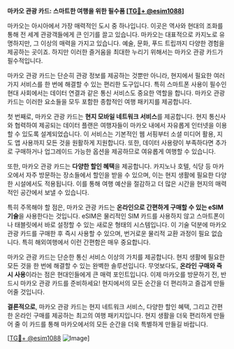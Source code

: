 **마카오 관광 카드: 스마트한 여행을 위한 필수품 [[TG💪+ @esim1088](https://t.me/s/esim1088)]**

마카오는 아시아에서 가장 매력적인 도시 중 하나입니다. 이곳은 역사와 현대의 조화를 통해 전 세계 관광객들에게 큰 인기를 끌고 있습니다. 마카오는 대표적으로 카지노로 유명하지만, 그 이상의 매력을 가지고 있습니다. 예술, 문화, 푸드 트립까지 다양한 경험을 제공하는 곳이죠. 하지만 이러한 즐거움을 최대한 누리기 위해서는 마카오 관광 카드가 필수적입니다.

마카오 관광 카드는 단순히 관광 정보를 제공하는 것뿐만 아니라, 현지에서 필요한 여러 가지 서비스를 한 번에 해결할 수 있는 편리한 도구입니다. 특히 스마트폰 사용이 필수인 현대 사회에서는 데이터 연결과 같은 통신 서비스도 중요한 역할을 합니다. 마카오 관광 카드는 이러한 요소들을 모두 포함한 종합적인 여행 패키지를 제공합니다.

첫 번째로, 마카오 관광 카드는 **현지 모바일 네트워크 서비스**를 제공합니다. 현지 통신사와 협력하여 제공되는 데이터 플랜은 여행자들이 마카오 내에서 자유롭게 인터넷을 이용할 수 있도록 설계되었습니다. 이 서비스는 기본적인 웹 서핑부터 소셜 미디어 활용, 지도 앱 사용까지 모든 것을 원활하게 지원합니다. 또한, 데이터 사용량이 부족하다면 추가로 구매하거나 업그레이드 가능한 옵션을 제공하므로 여유롭게 여행할 수 있습니다.

또한, 마카오 관광 카드는 **다양한 할인 혜택**을 제공합니다. 카지노나 호텔, 식당 등 마카오에서 자주 방문하는 장소들에서 할인을 받을 수 있으며, 이는 현지 생활에 필요한 다양한 시설에서도 적용됩니다. 이를 통해 여행 예산을 절감하고 더 많은 시간을 현지의 매력적인 공간에서 보낼 수 있습니다.

특히 주목해야 할 점은, 마카오 관광 카드는 **온라인으로 간편하게 구매할 수 있는 eSIM 기술**을 사용한다는 것입니다. eSIM은 물리적인 SIM 카드를 사용하지 않고 스마트폰이나 태블릿에서 바로 설정할 수 있는 새로운 형태의 시스템입니다. 이 기술 덕분에 마카오 관광 카드를 구매한 후 즉시 사용할 수 있으며, 번거로운 물리적 교환 과정이 필요 없습니다. 특히 해외여행에서 이런 간편함은 매우 중요합니다.

마카오 관광 카드는 단순한 통신 서비스 이상의 가치를 제공합니다. 현지 생활에 필요한 모든 것을 한 번에 해결할 수 있는 완벽한 솔루션입니다. 무엇보다도, **온라인 구매와 즉시 사용**이라는 점은 현대인들에게 큰 매력 포인트입니다. 이제 마카오를 방문하기 전, 반드시 마카오 관광 카드를 준비하세요! 현지에서의 모든 순간을 더 편리하고 즐겁게 만들어줄 것입니다.

**결론적으로**, 마카오 관광 카드는 현지 네트워크 서비스, 다양한 할인 혜택, 그리고 간편한 온라인 구매를 제공하는 최고의 여행 패키지입니다. 현지 생활을 더욱 편리하게 만들어 줄 이 카드를 통해 마카오에서의 모든 순간을 더욱 특별하게 만들길 바랍니다.

[[TG💪+ @esim1088](https://t.me/s/esim1088) ![Image](https://i.postimg.cc/Y0z9fWf4/image.png)]